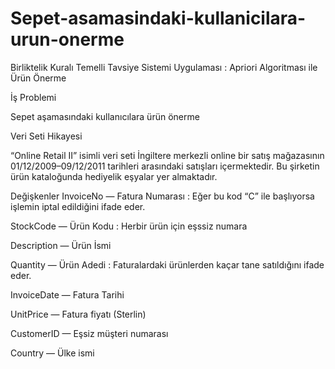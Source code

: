 # Sepet-asamasindaki-kullanicilara-urun-onerme
Birliktelik Kuralı Temelli Tavsiye Sistemi Uygulaması : Apriori Algoritması ile Ürün Önerme

İş Problemi

Sepet aşamasındaki kullanıcılara ürün önerme

Veri Seti Hikayesi

“Online Retail II” isimli veri seti İngiltere merkezli online bir satış mağazasının 01/12/2009–09/12/2011 tarihleri arasındaki satışları içermektedir. Bu şirketin ürün kataloğunda hediyelik eşyalar yer almaktadır. 

Değişkenler
InvoiceNo — Fatura Numarası : Eğer bu kod “C” ile başlıyorsa işlemin iptal edildiğini ifade eder.

StockCode — Ürün Kodu : Herbir ürün için eşssiz numara

Description — Ürün İsmi

Quantity — Ürün Adedi : Faturalardaki ürünlerden kaçar tane satıldığını ifade eder.

InvoiceDate — Fatura Tarihi

UnitPrice — Fatura fiyatı (Sterlin)

CustomerID — Eşsiz müşteri numarası

Country — Ülke ismi
